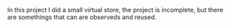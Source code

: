 In this project I did a small virtual store, the project is incomplete, but there are somethings that can are observeds and reused.
